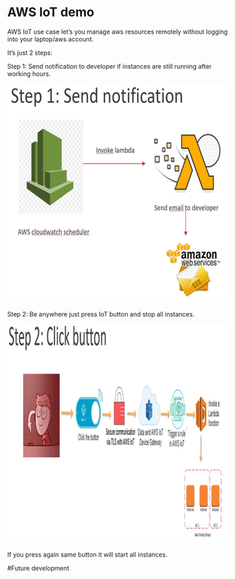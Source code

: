 # AWS IoT demo

AWS IoT use case let’s you manage aws resources remotely without logging into your laptop/aws account.

It’s just 2 steps:

Step 1: Send notification to developer if instances are still running after working hours.

<img src="https://github.com/SureshG02/AWS_IoT/blob/master/src/images/Step%201.png" height="500" width="600">

Step 2: Be anywhere just press IoT button and stop all instances.

<img src="https://github.com/SureshG02/AWS_IoT/blob/master/src/images/Step%202.png" height="500" width="800">

If you press again same button it will start all instances.

#Future development
